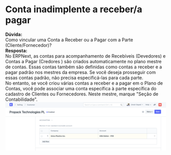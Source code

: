 # Conta inadimplente a receber/a pagar


  
**Dúvida:**  
 Como vincular uma Conta a Receber ou a Pagar com a Parte (Cliente/Fornecedor)?  
**Resposta:**  
No ERPNext, as contas para acompanhamento de Recebíveis (Devedores) e Contas a Pagar (Credores ) são criados automaticamente no plano mestre de contas. Essas contas também são definidas como contas a receber e a pagar padrão nos mestres da empresa. Se você deseja prosseguir com essas contas padrão, não precisa especificá-las para cada parte.  
No entanto, se você criou várias contas a receber e a pagar em o Plano de Contas, você pode associar uma conta específica à parte específica do cadastro de Clientes ou Fornecedores. Neste mestre, marque "Seção de Contabilidade".  
![](/files/fdU3NeQ.png)

